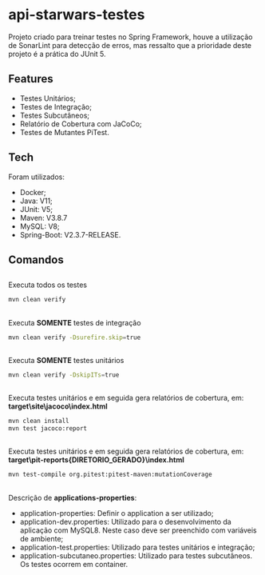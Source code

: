 # api-starwars-testes

Projeto criado para treinar testes no Spring Framework, houve a utilização de SonarLint para detecção de erros, mas ressalto que a prioridade deste projeto é a prática do JUnit 5. 

## Features

- Testes Unitários;
- Testes de Integração;
- Testes Subcutâneos;
- Relatório de Cobertura com JaCoCo;
- Testes de Mutantes PiTest.

## Tech

Foram utilizados:

- Docker;
- Java: V11;
- JUnit: V5;
- Maven: V3.8.7
- MySQL: V8;
- Spring-Boot: V2.3.7-RELEASE.

## Comandos
##
Executa todos os testes
```sh
mvn clean verify
```
##
Executa **SOMENTE** testes de integração
```sh
mvn clean verify -Dsurefire.skip=true
```
##
Executa **SOMENTE** testes unitários
```sh
mvn clean verify -DskipITs=true
```
##
Executa testes unitários e em seguida gera relatórios de cobertura, em: **target\site\jacoco\index.html**
```sh
mvn clean install
mvn test jacoco:report
```
##
Executa testes unitários e em seguida gera relatórios de cobertura, em: **target\pit-reports\{DIRETORIO_GERADO}\index.html**
```sh
mvn test-compile org.pitest:pitest-maven:mutationCoverage
```
##

Descrição de **applications-properties**:
- application-properties: Definir o application a ser utilizado;
- application-dev.properties: Utilizado para o desenvolvimento da aplicação com MySQL8. Neste caso deve ser preenchido com variáveis de ambiente;
- application-test.properties: Utilizado para testes unitários e integração;
- application-subcutaneo.properties: Utilizado para testes subcutâneos. Os testes ocorrem em container.
